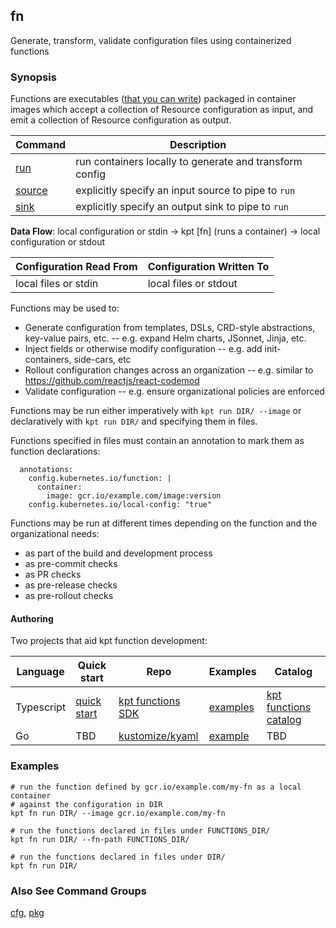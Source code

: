 ## fn

Generate, transform, validate configuration files using containerized functions

### Synopsis

Functions are executables ([that you can write](#authoring)) packaged in container images which accept a collection of
Resource configuration as input, and emit a collection of Resource configuration as output.

| Command   | Description                                             |
|-----------|---------------------------------------------------------|
| [run]     | run containers locally to generate and transform config |
| [source]  | explicitly specify an input source to pipe to `run`     |
| [sink]    | explicitly specify an output sink to pipe to `run`      |

**Data Flow**:  local configuration or stdin -> kpt [fn] (runs a container) -> local configuration or stdout

| Configuration Read From | Configuration Written To |
|-------------------------|--------------------------|
| local files or stdin    | local files or stdout    |

Functions may be used to:

- Generate configuration from templates, DSLs, CRD-style abstractions, key-value pairs, etc. -- e.g.
  expand Helm charts, JSonnet, Jinja, etc.
- Inject fields or otherwise modify configuration -- e.g. add init-containers, side-cars, etc
- Rollout configuration changes across an organization -- e.g. similar to
  https://github.com/reactjs/react-codemod
- Validate configuration -- e.g. ensure organizational policies are enforced

Functions may be run either imperatively with `kpt run DIR/ --image` or declaratively with
`kpt run DIR/` and specifying them in files.

Functions specified in files must contain an annotation to mark them as function declarations:

      annotations:
        config.kubernetes.io/function: |
          container:
            image: gcr.io/example.com/image:version
        config.kubernetes.io/local-config: "true"

Functions may be run at different times depending on the function and the organizational needs:

- as part of the build and development process
- as pre-commit checks
- as PR checks
- as pre-release checks
- as pre-rollout checks

#### Authoring

Two projects that aid kpt function development:

| Language   | Quick start                      | Repo                        | Examples                    | Catalog |
|------------|----------------------------------|-----------------------------|-----------------------------|---|
| Typescript | [quick start][sdk-ts-quickstart] | [kpt functions SDK][sdk-ts] | [examples][sdk-ts-examples] | [kpt functions catalog][catalog-ts] |
| Go         | TBD                              | [kustomize/kyaml][kyaml]    | [example][kyaml-example]    | TBD |

### Examples

    # run the function defined by gcr.io/example.com/my-fn as a local container
    # against the configuration in DIR
    kpt fn run DIR/ --image gcr.io/example.com/my-fn

    # run the functions declared in files under FUNCTIONS_DIR/
    kpt fn run DIR/ --fn-path FUNCTIONS_DIR/

    # run the functions declared in files under DIR/
    kpt fn run DIR/

### Also See Command Groups

[cfg], [pkg]

###

[run]: run.md
[source]: source.md
[sink]: sink.md

[cfg]: ../cfg/README.md
[pkg]: ../pkg/README.md
[sdk-ts]: https://github.com/GoogleContainerTools/kpt-functions-sdk
[sdk-ts-quickstart]: https://github.com/GoogleContainerTools/kpt-functions-sdk/blob/master/docs/develop-quickstart.md
[sdk-ts-examples]: https://github.com/GoogleContainerTools/kpt-functions-sdk/tree/master/ts/demo-functions/src
[catalog-ts]: https://github.com/GoogleContainerTools/kpt-functions-catalog/
[kyaml]: https://github.com/kubernetes-sigs/kustomize/tree/master/kyaml
[kyaml-example]: https://github.com/kubernetes-sigs/kustomize/blob/master/functions/examples/injection-tshirt-sizes/image/main.go
